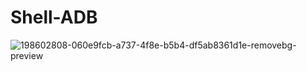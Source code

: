 # Shell-ADB


![198602808-060e9fcb-a737-4f8e-b5b4-df5ab8361d1e-removebg-preview](https://user-images.githubusercontent.com/69909172/198603871-9c4ebbba-c413-4c8b-a69e-bdc35e3b0cd3.png)
